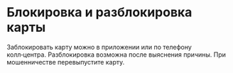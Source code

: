# Блокировка и разблокировка карты
Заблокировать карту можно в приложении или по телефону колл‑центра.
Разблокировка возможна после выяснения причины. При мошенничестве перевыпустите карту.

